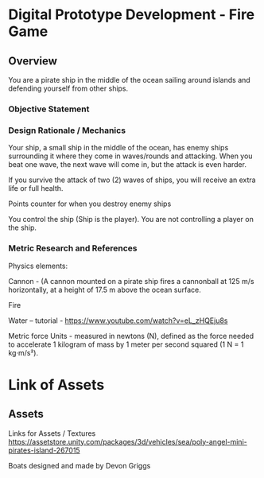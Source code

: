 # Digital Prototype Development - Fire Game
## Overview 
You are a pirate ship in the middle of the ocean sailing around islands and defending yourself from other ships.

### Objective Statement


### Design Rationale / Mechanics
Your ship, a small ship in the middle of the ocean, has enemy ships surrounding it where they come in waves/rounds and attacking. When you beat one wave, the next wave will come in, but the attack is even harder. 

If you survive the attack of two (2) waves of ships, you will receive an extra life or full health. 

Points counter for when you destroy enemy ships 

You control the ship (Ship is the player). You are not controlling a player on the ship. ​

### Metric Research and References
Physics elements:  

Cannon - (A cannon mounted on a pirate ship fires a cannonball at 125 m/s horizontally, at a height of 17.5 m above the ocean surface. 

Fire  

Water – tutorial - https://www.youtube.com/watch?v=eL_zHQEju8s 

Metric force Units - measured in newtons (N), defined as the force needed to accelerate 1 kilogram of mass by 1 meter per second squared (1 N = 1 kg·m/s²). 

# Link of Assets 
## Assets
Links for Assets / Textures
https://assetstore.unity.com/packages/3d/vehicles/sea/poly-angel-mini-pirates-island-267015 

Boats designed and made by Devon Griggs
 
